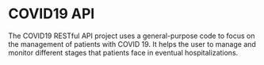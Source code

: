 # COVID19 API

The COVID19 RESTful API project uses a general-purpose code to focus on the management of patients with COVID 19. 
It helps the user to manage and monitor different stages that patients face in eventual hospitalizations.
